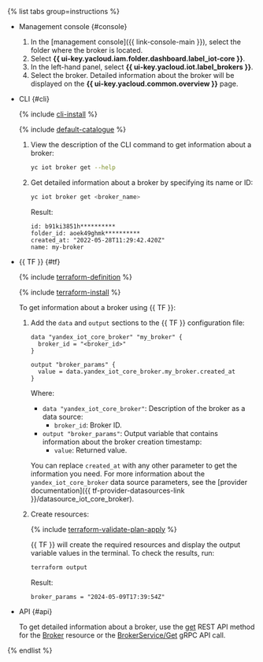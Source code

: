 {% list tabs group=instructions %}

- Management console {#console}

   1. In the [management console]({{ link-console-main }}), select the folder where the broker is located.
   1. Select **{{ ui-key.yacloud.iam.folder.dashboard.label_iot-core }}**.
   1. In the left-hand panel, select **{{ ui-key.yacloud.iot.label_brokers }}**.
   1. Select the broker. Detailed information about the broker will be displayed on the **{{ ui-key.yacloud.common.overview }}** page.

- CLI {#cli}

   {% include [cli-install](../cli-install.md) %}

   {% include [default-catalogue](../default-catalogue.md) %}

   1. View the description of the CLI command to get information about a broker:

      ```bash
      yc iot broker get --help
      ```

   1. Get detailed information about a broker by specifying its name or ID:

      ```bash
      yc iot broker get <broker_name>
      ```

      Result:

      ```text
      id: b91ki3851h**********
      folder_id: aoek49ghmk**********
      created_at: "2022-05-28T11:29:42.420Z"
      name: my-broker
      ```

- {{ TF }} {#tf}

   {% include [terraform-definition](../../_tutorials/_tutorials_includes/terraform-definition.md) %}

   {% include [terraform-install](../../_includes/terraform-install.md) %}

   To get information about a broker using {{ TF }}:
   1. Add the `data` and `output` sections to the {{ TF }} configuration file:

      ```hcl
      data "yandex_iot_core_broker" "my_broker" {
        broker_id = "<broker_id>"
      }

      output "broker_params" {
        value = data.yandex_iot_core_broker.my_broker.created_at
      }
      ```

      Where:
      * `data "yandex_iot_core_broker"`: Description of the broker as a data source:
         * `broker_id`: Broker ID.
      * `output "broker_params"`: Output variable that contains information about the broker creation timestamp:
         * `value`: Returned value.

      You can replace `created_at` with any other parameter to get the information you need. For more information about the `yandex_iot_core_broker` data source parameters, see the [provider documentation]({{ tf-provider-datasources-link }}/datasource_iot_core_broker).
   1. Create resources:

      {% include [terraform-validate-plan-apply](../../_tutorials/_tutorials_includes/terraform-validate-plan-apply.md) %}

      {{ TF }} will create the required resources and display the output variable values in the terminal. To check the results, run:

      ```bash
      terraform output
      ```

      Result:

      ```text
      broker_params = "2024-05-09T17:39:54Z"
      ```

- API {#api}

   To get detailed information about a broker, use the [get](../../iot-core/broker/api-ref/Broker/get.md) REST API method for the [Broker](../../iot-core/broker/api-ref/Broker/index.md) resource or the [BrokerService/Get](../../iot-core/broker/api-ref/grpc/broker_service.md#Get) gRPC API call.

{% endlist %}
